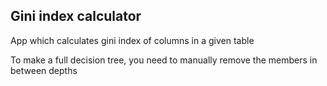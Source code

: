 ## Gini index calculator

App which calculates gini index of columns in a given table

To make a full decision tree, you need to manually remove the members in between depths
